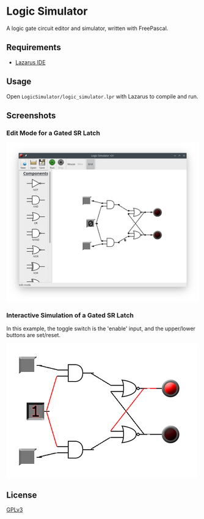 # Logic Simulator

A logic gate circuit editor and simulator, written with FreePascal.


## Requirements

- [Lazarus IDE](https://www.lazarus-ide.org/)


## Usage

Open `LogicSimulator/logic_simulator.lpr` with Lazarus to compile and run.


## Screenshots

### Edit Mode for a Gated SR Latch

![Edit mode for a gated SR latch](https://github.com/dougfinl/logicsimulator/raw/master/.assets/images/gated_sr_latch_edit.png)

### Interactive Simulation of a Gated SR Latch

In this example, the toggle switch is the 'enable' input, and the upper/lower buttons are set/reset.

![Simulation of a gated SR latch](https://github.com/dougfinl/logicsimulator/raw/master/.assets/images/gated_sr_latch_running.gif)


## License

[GPLv3](https://choosealicense.com/licenses/gpl-3.0)